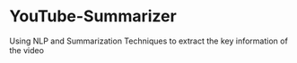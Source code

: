 # YouTube-Summarizer
Using NLP and Summarization Techniques to extract the key information of the video
